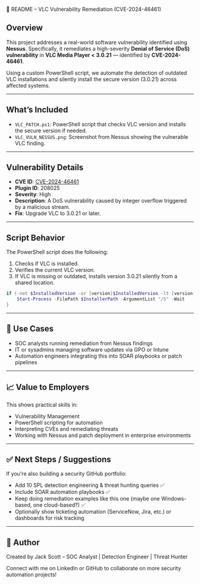 📄 README – VLC Vulnerability Remediation (CVE-2024-46461)

## Overview
This project addresses a real-world software vulnerability identified using **Nessus**. Specifically, it remediates a high-severity **Denial of Service (DoS) vulnerability** in **VLC Media Player < 3.0.21** — identified by **CVE-2024-46461**.

Using a custom PowerShell script, we automate the detection of outdated VLC installations and silently install the secure version (3.0.21) across affected systems.

---

##  What’s Included

- `VLC_PATCH.ps1`: PowerShell script that checks VLC version and installs the secure version if needed.
- `VLC_VULN_NESSUS.png`: Screenshot from Nessus showing the vulnerable VLC finding.

---

## Vulnerability Details
- **CVE ID**: [CVE-2024-46461](https://www.cve.org/CVERecord?id=CVE-2024-46461)
- **Plugin ID**: 208025
- **Severity**: High
- **Description**: A DoS vulnerability caused by integer overflow triggered by a malicious stream.
- **Fix**: Upgrade VLC to 3.0.21 or later.

---

##  Script Behavior
The PowerShell script does the following:
1. Checks if VLC is installed.
2. Verifies the current VLC version.
3. If VLC is missing or outdated, installs version 3.0.21 silently from a shared location.

```powershell
if (-not $InstalledVersion -or [version]$InstalledVersion -lt [version]"3.0.21") {
    Start-Process -FilePath $InstallerPath -ArgumentList "/S" -Wait
}
```

---

## 🧩 Use Cases
- SOC analysts running remediation from Nessus findings
- IT or sysadmins managing software updates via GPO or Intune
- Automation engineers integrating this into SOAR playbooks or patch pipelines

---

## 📈 Value to Employers
This shows practical skills in:
- Vulnerability Management
- PowerShell scripting for automation
- Interpreting CVEs and remediating threats
- Working with Nessus and patch deployment in enterprise environments

---

## ✅ Next Steps / Suggestions
If you're also building a security GitHub portfolio:
- Add 10 SPL detection engineering & threat hunting queries ✅
- Include SOAR automation playbooks ✅
- Keep doing remediation examples like this one (maybe one Windows-based, one cloud-based?) ✅
- Optionally show ticketing automation (ServiceNow, Jira, etc.) or dashboards for risk tracking

---

## 👋 Author
Created by Jack Scott – SOC Analyst | Detection Engineer | Threat Hunter

Connect with me on LinkedIn or GitHub to collaborate on more security automation projects!
